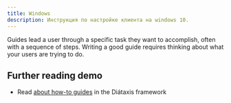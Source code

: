 ```yaml
---
title: Windows
description: Инструкция по настройке клиента на windows 10.
---
```


Guides lead a user through a specific task they want to accomplish, often with a sequence of steps.
Writing a good guide requires thinking about what your users are trying to do.

## Further reading demo

- Read [about how-to guides](https://diataxis.fr/how-to-guides/) in the Diátaxis framework
